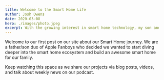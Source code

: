 ```yaml
---
title: Welcome to the Smart Home Life
author: Josh Owens
date: 2020-03-08
hero: ./images/photo.jpeg
excerpt: With the growing interest in smart home technology, my son and I decided to jump in and share our journey in building our smart home with Apple HomeKit.
---
```


Welcome to our first post on our site about our Smart Home journey. We are a father/son duo of Apple Fanboys who decided we wanted to start diving deeper into the smart home ecosystem and build an awesome smart home for our family.

Keep watching this space as we share our projects via blog posts, videos, and talk about weekly news on our podcast.

